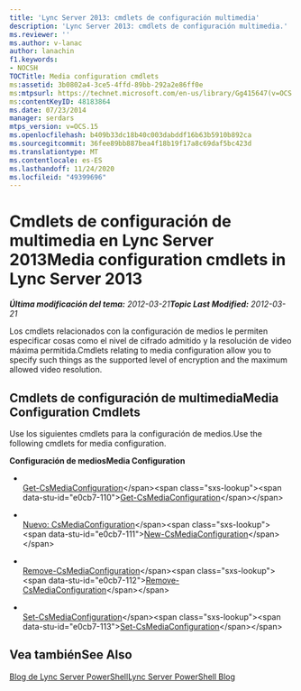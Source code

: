 ```yaml
---
title: 'Lync Server 2013: cmdlets de configuración multimedia'
description: 'Lync Server 2013: cmdlets de configuración multimedia.'
ms.reviewer: ''
ms.author: v-lanac
author: lanachin
f1.keywords:
- NOCSH
TOCTitle: Media configuration cmdlets
ms:assetid: 3b0802a4-3ce5-4ffd-89bb-292a2e86ff0e
ms:mtpsurl: https://technet.microsoft.com/en-us/library/Gg415647(v=OCS.15)
ms:contentKeyID: 48183864
ms.date: 07/23/2014
manager: serdars
mtps_version: v=OCS.15
ms.openlocfilehash: b409b33dc18b40c003dabddf16b63b5910b892ca
ms.sourcegitcommit: 36fee89bb887bea4f18b19f17a8c69daf5bc423d
ms.translationtype: MT
ms.contentlocale: es-ES
ms.lasthandoff: 11/24/2020
ms.locfileid: "49399696"
---
```

# <a name="media-configuration-cmdlets-in-lync-server-2013"></a><span data-ttu-id="e0cb7-103">Cmdlets de configuración de multimedia en Lync Server 2013</span><span class="sxs-lookup"><span data-stu-id="e0cb7-103">Media configuration cmdlets in Lync Server 2013</span></span>

<div data-xmlns="http://www.w3.org/1999/xhtml">

<div class="topic" data-xmlns="http://www.w3.org/1999/xhtml" data-msxsl="urn:schemas-microsoft-com:xslt" data-cs="https://msdn.microsoft.com/">

<div data-asp="https://msdn2.microsoft.com/asp">



</div>

<div id="mainSection">

<div id="mainBody"><span data-ttu-id="e0cb7-104">

<span> </span></span><span class="sxs-lookup"><span data-stu-id="e0cb7-104">

<span> </span></span></span>

<span data-ttu-id="e0cb7-105">_**Última modificación del tema:** 2012-03-21_</span><span class="sxs-lookup"><span data-stu-id="e0cb7-105">_**Topic Last Modified:** 2012-03-21_</span></span>

<span data-ttu-id="e0cb7-106">Los cmdlets relacionados con la configuración de medios le permiten especificar cosas como el nivel de cifrado admitido y la resolución de video máxima permitida.</span><span class="sxs-lookup"><span data-stu-id="e0cb7-106">Cmdlets relating to media configuration allow you to specify such things as the supported level of encryption and the maximum allowed video resolution.</span></span>

<div>

## <a name="media-configuration-cmdlets"></a><span data-ttu-id="e0cb7-107">Cmdlets de configuración de multimedia</span><span class="sxs-lookup"><span data-stu-id="e0cb7-107">Media Configuration Cmdlets</span></span>

<span data-ttu-id="e0cb7-108">Use los siguientes cmdlets para la configuración de medios.</span><span class="sxs-lookup"><span data-stu-id="e0cb7-108">Use the following cmdlets for media configuration.</span></span>

<span data-ttu-id="e0cb7-109">**Configuración de medios**</span><span class="sxs-lookup"><span data-stu-id="e0cb7-109">**Media Configuration**</span></span>

  - <span></span>  
    <span data-ttu-id="e0cb7-110">[Get-CsMediaConfiguration](https://technet.microsoft.com/library/Gg398128(v=OCS.15))</span><span class="sxs-lookup"><span data-stu-id="e0cb7-110">[Get-CsMediaConfiguration](https://technet.microsoft.com/library/Gg398128(v=OCS.15))</span></span>

  - <span></span>  
    <span data-ttu-id="e0cb7-111">[Nuevo: CsMediaConfiguration](https://technet.microsoft.com/library/Gg425881(v=OCS.15))</span><span class="sxs-lookup"><span data-stu-id="e0cb7-111">[New-CsMediaConfiguration](https://technet.microsoft.com/library/Gg425881(v=OCS.15))</span></span>

  - <span></span>  
    <span data-ttu-id="e0cb7-112">[Remove-CsMediaConfiguration](https://technet.microsoft.com/library/Gg398705(v=OCS.15))</span><span class="sxs-lookup"><span data-stu-id="e0cb7-112">[Remove-CsMediaConfiguration](https://technet.microsoft.com/library/Gg398705(v=OCS.15))</span></span>

  - <span></span>  
    <span data-ttu-id="e0cb7-113">[Set-CsMediaConfiguration](https://technet.microsoft.com/library/Gg398580(v=OCS.15))</span><span class="sxs-lookup"><span data-stu-id="e0cb7-113">[Set-CsMediaConfiguration](https://technet.microsoft.com/library/Gg398580(v=OCS.15))</span></span>

</div>

<div>

## <a name="see-also"></a><span data-ttu-id="e0cb7-114">Vea también</span><span class="sxs-lookup"><span data-stu-id="e0cb7-114">See Also</span></span>


[<span data-ttu-id="e0cb7-115">Blog de Lync Server PowerShell</span><span class="sxs-lookup"><span data-stu-id="e0cb7-115">Lync Server PowerShell Blog</span></span>](https://go.microsoft.com/fwlink/p/?linkid=203150)  
  

<span data-ttu-id="e0cb7-116"></div>

</div>

<span> </span>

</div>

</div>

</span><span class="sxs-lookup"><span data-stu-id="e0cb7-116"></div>

</div>

<span> </span>

</div>

</div>

</span></span></div>

